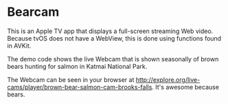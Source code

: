 # Bearcam

This is an Apple TV app that displays a full-screen streaming Web video. Because tvOS does not have a WebView, this is done using functions found in AVKit. 

The demo code shows the live Webcam that is shown seasonally of brown bears hunting for salmon in Katmai National Park. 

The Webcam can be seen in your browser at http://explore.org/live-cams/player/brown-bear-salmon-cam-brooks-falls. It's awesome because bears.
